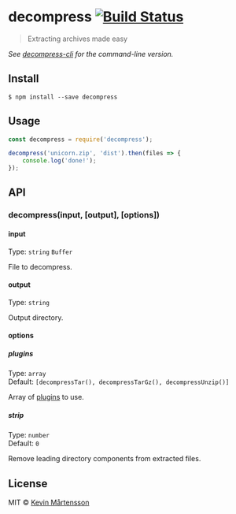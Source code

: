# decompress [![Build Status](https://travis-ci.org/kevva/decompress.svg?branch=master)](https://travis-ci.org/kevva/decompress)

> Extracting archives made easy

*See [decompress-cli](https://github.com/kevva/decompress-cli) for the command-line version.*

## Install

```
$ npm install --save decompress
```


## Usage

```js
const decompress = require('decompress');

decompress('unicorn.zip', 'dist').then(files => {
	console.log('done!');
});
```


## API

### decompress(input, [output], [options])

#### input

Type: `string` `Buffer`

File to decompress.

#### output

Type: `string`

Output directory.

#### options

##### plugins

Type: `array`  
Default: `[decompressTar(), decompressTarGz(), decompressUnzip()]`

Array of [plugins](https://www.npmjs.com/browse/keyword/decompressplugin) to use.

##### strip

Type: `number`  
Default: `0`

Remove leading directory components from extracted files.


## License

MIT © [Kevin Mårtensson](https://github.com/kevva)
